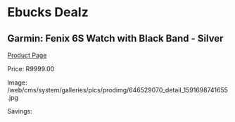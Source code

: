 
# Ebucks Dealz
## Garmin: Fenix 6S Watch with Black Band - Silver
[Product Page](https://www.ebucks.com/web/shop/productSelected.do?prodId=646529070&catId=872270976)

Price: R9999.00

Image: /web/cms/system/galleries/pics/prodimg/646529070_detail_1591698741655.jpg

Savings: 


	